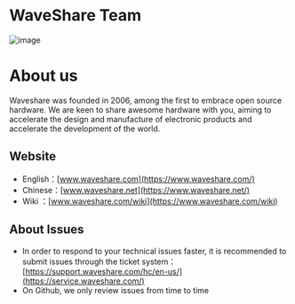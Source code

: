 # WaveShare Team
![image](https://www.waveshare.com/w/upload/a/a6/Waveshare-logo-en.svg)

# About us
Waveshare was founded in 2006, among the first to embrace open source hardware. We are keen to share awesome hardware with you, aiming to accelerate the design and manufacture of electronic products and accelerate the development of the world.

## Website
* English：[www.waveshare.com](https://www.waveshare.com/)
* Chinese：[www.waveshare.net](https://www.waveshare.net/)
* Wiki   ：[www.waveshare.com/wiki](https://www.waveshare.com/wiki)

## About Issues
* In order to respond to your technical issues faster, it is recommended to submit issues through the ticket system：[https://support.waveshare.com/hc/en-us/](https://service.waveshare.com/)
* On Github, we only review issues from time to time

